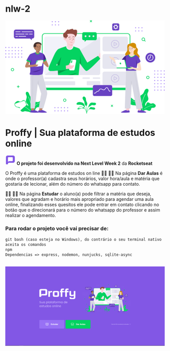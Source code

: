 # nlw-2


![](/public/images/landing.svg)
# Proffy | Sua plataforma de estudos online


![](/public/images/favicon.png) **O projeto foi desenvolvido na Next Level Week 2** da **Rocketseat**


O Proffy é uma plataforma de estudos on line
👨‍🏫 👩‍🏫 Na página **Dar Aulas** é onde o professor(a)  cadastra seus horários, valor hora/aula e matéria que gostaria de lecionar, além do número
do whatsapp para contato.

👩‍🎓 👨‍🎓 Na página **Estudar** o aluno(a) pode filtrar a matéria que deseja, valores que agradam e horário mais apropriado para agendar uma aula online, 
finalizando esses quesitos ele pode entrar em contato clicando no botão que o direcionará para o número do whatsapp do professor e assim realizar o agendamento.

### Para rodar o projeto você vai precisar de:
```
git bash (caso esteja no Windows), do contrário o seu terminal nativo aceita os comandos
npm
Dependencias => express, nodemon, nunjucks, sqlite-async
 
``` 
![](/public/images/proffy.PNG)
